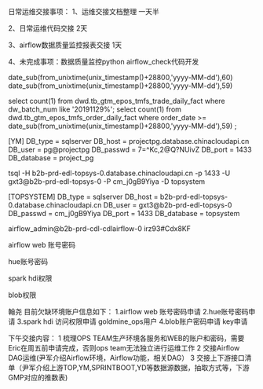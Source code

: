 日常运维交接事项：
1、运维交接文档整理 一天半

2、日常运维代码交接 2天

3、airflow数据质量监控报表交接 1天

4、未完成事项：数据质量监控python airflow_check代码开发




date_sub(from_unixtime(unix_timestamp()+28800,'yyyy-MM-dd'),60)
date_sub(from_unixtime(unix_timestamp()+28800,'yyyy-MM-dd'),59)


select count(1) from dwd.tb_gtm_epos_tmfs_trade_daily_fact where dw_batch_num like '20191129%';
select count(1) from dwd.tb_gtm_epos_tmfs_order_daily_fact where order_date >= date_sub(from_unixtime(unix_timestamp()+28800,'yyyy-MM-dd'),59) ;



[YM]
DB_type     =  sqlserver
DB_host     =  projectpg.database.chinacloudapi.cn
DB_user     =  pg@projectpg
DB_passwd   =  7=^Kc,2@Q?NUivZ
DB_port     =  1433
DB_database =  project_pg


tsql -H b2b-prd-edl-topsys-0.database.chinacloudapi.cn -p 1433 -U gxt3@b2b-prd-edl-topsys-0 -P cm_j0gB9Yiya -D topsystem



[TOPSYSTEM]
DB_type     =  sqlserver
DB_host     =  b2b-prd-edl-topsys-0.database.chinacloudapi.cn
DB_user     =  gxt3@b2b-prd-edl-topsys-0
DB_passwd   =  cm_j0gB9Yiya
DB_port     =  1433
DB_database =  topsystem


airflow_admin@b2b-prd-cdl-cdlairflow-0
irz93#Cdx8KF




airflow web 账号密码

hue账号密码

spark hdi权限 

blob权限


翰尧 目前欠缺环境账户信息如下：
1.airflow web 账号密码申请
2.hue账号密码申请
3.spark hdi  访问权限申请 goldmine_ops​用户
4.blob账户密码申请 key申请



下午交接内容：
1 梳理OPS TEAM生产环境各服务和WEB的账户和密码，需要Eric在周五前申请完成，否则ops team无法独立进行运维工作
2 交接Airflow DAG运维(尹军介绍Airflow环境，Airflow功能，相关DAG）
3 交接上下游接口清单（尹军介绍上游TOP,YM,SPRINTBOOT,YD等数据源数据，抽取方式等，下游GMP对应的推数表)


